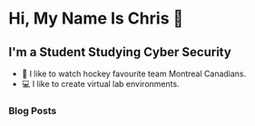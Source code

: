 # Hi, My Name Is Chris 👋 


## I'm a Student Studying Cyber Security

- 🏒 I like to watch hockey favourite team Montreal Canadians.
- 💻 I like to create virtual lab environments.

### Blog Posts
